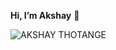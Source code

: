  **Hi, I’m Akshay** 👋
 
 ![AKSHAY THOTANGE](https://user-images.githubusercontent.com/89215135/170096719-6ffee85f-4ee9-44d3-a23e-4efeefd4f360.png)

 

